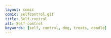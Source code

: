 ```yaml
---
layout: comic
comic: selfcontrol.gif
title: Self-control
alt: Self-control
keywords: [self, control, dog, treats, doodle]
---
```



